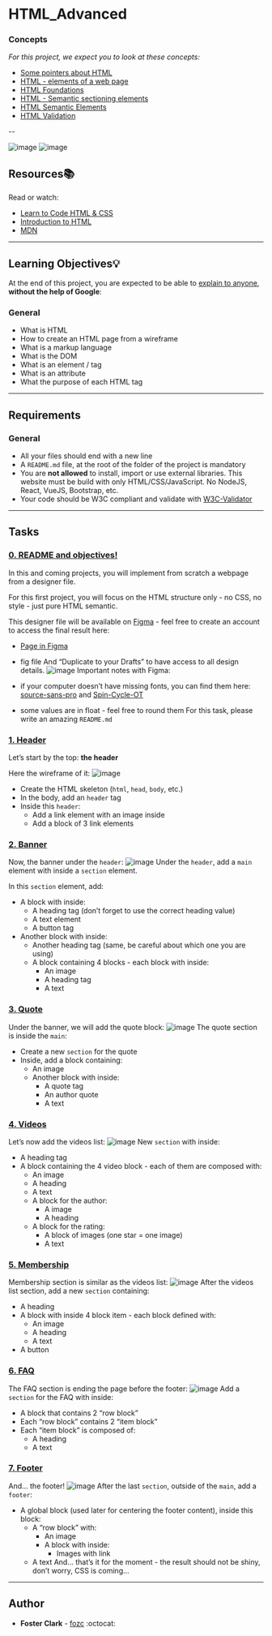 # HTML_Advanced

### Concepts
*For this project, we expect you to look at these concepts:*
- [Some pointers about HTML](https://intranet.hbtn.io/concepts/834)
- [HTML - elements of a web page](https://intranet.hbtn.io/concepts/835)
- [HTML Foundations](https://intranet.hbtn.io/concepts/836)
- [HTML - Semantic sectioning elements](https://intranet.hbtn.io/concepts/837)
- [HTML Semantic Elements](https://intranet.hbtn.io/concepts/838)
- [HTML Validation](https://intranet.hbtn.io/concepts/839)

--

![image](https://github.com/FosterClark48/holbertonschool-web-development/assets/105602291/e8a269aa-8a1c-4881-9272-bac570024e81)
![image](https://github.com/FosterClark48/holbertonschool-web-development/assets/105602291/e8476ba3-a943-4fb5-ba81-3b4417973d5e)

## Resources:books:
Read or watch:
* [Learn to Code HTML & CSS](https://learn.shayhowe.com/html-css/)
* [Introduction to HTML](https://developer.mozilla.org/en-US/docs/Learn/HTML/Introduction_to_HTML)
* [MDN](https://developer.mozilla.org/en-US/)

---
## Learning Objectives:bulb:
At the end of this project, you are expected to be able to [explain to anyone](https://fs.blog/feynman-learning-technique/), **without the help of Google**:

### General
- What is HTML
- How to create an HTML page from a wireframe
- What is a markup language
- What is the DOM
- What is an element / tag
- What is an attribute
- What the purpose of each HTML tag

---

## Requirements
### General
- All your files should end with a new line
- A `README.md` file, at the root of the folder of the project is mandatory
- You are **not allowed** to install, import or use external libraries. This website must be build with only HTML/CSS/JavaScript. No NodeJS, React, VueJS, Bootstrap, etc.
- Your code should be W3C compliant and validate with [W3C-Validator](https://github.com/hs-hq/W3C-Validator)

---
## Tasks

### [0. README and objectives!](./README.md)
In this and coming projects, you will implement from scratch a webpage from a designer file.

For this first project, you will focus on the HTML structure only - no CSS, no style - just pure HTML semantic.

This designer file will be available on [Figma](https://www.figma.com/files/recent?fuid=1111140545816856971) - feel free to create an account to access the final result here:

  - [Page in Figma](https://www.figma.com/file/XrEAsu1vQj5fhVaNG38d2W/Homepage?type=design&t=uXdOp7qwKRsai8CZ-0)
  - fig file
And “Duplicate to your Drafts” to have access to all design details.
![image](https://github.com/FosterClark48/holbertonschool-web-development/assets/105602291/b1f0fe12-c48d-44f8-ba66-32af3414e670)
Important notes with Figma:

  - if your computer doesn’t have missing fonts, you can find them here: [source-sans-pro](https://www.fontsquirrel.com/fonts/source-sans-pro) and [Spin-Cycle-OT](https://www.fontsquirrel.com/fonts/Spin-Cycle-OT)
  - some values are in float - feel free to round them
For this task, please write an amazing `README.md`


### [1. Header](./index.html)
Let’s start by the top: **the header**

Here the wireframe of it:
![image](https://github.com/FosterClark48/holbertonschool-web-development/assets/105602291/964adea6-b870-454f-85a8-3dff89d0e696)
  - Create the HTML skeleton (`html`, `head`, `body`, etc.)
  - In the body, add an `header` tag
  - Inside this `header`:
    - Add a link element with an image inside
    - Add a block of 3 link elements



### [2. Banner](./index.html)
Now, the banner under the `header`:
![image](https://github.com/FosterClark48/holbertonschool-web-development/assets/105602291/b2cd56e8-f5fc-4ea6-a769-d99e3bbfc7d7)
Under the `header`, add a `main` element with inside a `section` element.

In this `section` element, add:

  - A block with inside:
    - A heading tag (don’t forget to use the correct heading value)
    - A text element
    - A button tag
  - Another block with inside:
    - Another heading tag (same, be careful about which one you are using)
    - A block containing 4 blocks - each block with inside:
      - An image
      - A heading tag
      - A text


### [3. Quote](./index.html)
Under the banner, we will add the quote block:
![image](https://github.com/FosterClark48/holbertonschool-web-development/assets/105602291/397ce962-0e92-41ce-ab86-2ffc9d2a251a)
The quote section is inside the `main`:

  - Create a new `section` for the quote
  - Inside, add a block containing:
    - An image
    - Another block with inside:
      - A quote tag
      - An author quote
      - A text


### [4. Videos](./index.html)
Let’s now add the videos list:
![image](https://github.com/FosterClark48/holbertonschool-web-development/assets/105602291/4a977b53-0e45-466e-9853-7aadabcce1b3)
New `section` with inside:

  - A heading tag
  - A block containing the 4 video block - each of them are composed with:
    - An image
    - A heading
    - A text
    - A block for the author:
      - A image
      - A heading
    - A block for the rating:
      - A block of images (one star = one image)
      - A text


### [5. Membership](./index.html)
Membership section is similar as the videos list:
![image](https://github.com/FosterClark48/holbertonschool-web-development/assets/105602291/27bf093d-32cf-4b81-af0b-ae1cb0396cf1)
After the videos list section, add a new `section` containing:

  - A heading
  - A block with inside 4 block item - each block defined with:
    - An image
    - A heading
    - A text
  - A button


### [6. FAQ](./index.html)
The FAQ section is ending the page before the footer:
![image](https://github.com/FosterClark48/holbertonschool-web-development/assets/105602291/51e2160b-4426-45be-9d09-04719b1c8107)
Add a `section` for the FAQ with inside:

  - A block that contains 2 “row block”
  - Each “row block” contains 2 “item block”
  - Each “item block” is composed of:
    - A heading
    - A text


### [7. Footer](./index.html)
And… the footer!
![image](https://github.com/FosterClark48/holbertonschool-web-development/assets/105602291/3f576a09-5d37-485e-a807-44b4d320f558)
After the last `section`, outside of the `main`, add a `footer`:

  - A global block (used later for centering the footer content), inside this block:
    - A “row block” with:
      - An image
      - A block with inside:
        - Images with link
    - A text
And… that’s it for the moment - the result should not be shiny, don’t worry, CSS is coming…


---

## Author
- **Foster Clark** - [fozc](https://github.com/FosterClark48) :octocat:
